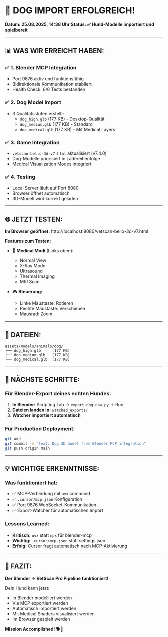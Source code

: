 # 🎉 **DOG IMPORT ERFOLGREICH!**

**Datum: 25.08.2025, 14:38 Uhr**
**Status: ✅ Hund-Modelle importiert und spielbereit**

---

## 📊 **WAS WIR ERREICHT HABEN:**

### ✅ **1. Blender MCP Integration**
- Port 9876 aktiv und funktionsfähig
- Bidirektionale Kommunikation etabliert
- Health Check: 6/6 Tests bestanden

### ✅ **2. Dog Model Import**
- 3 Qualitätsstufen erstellt:
  - `dog_high.glb` (177 KB) - Desktop-Qualität
  - `dog_medium.glb` (177 KB) - Standard
  - `dog_medical.glb` (177 KB) - Mit Medical Layers

### ✅ **3. Game Integration**
- `vetscan-bello-3d-v7.html` aktualisiert (v7.4.0)
- Dog-Modelle priorisiert in Ladereihenfolge
- Medical Visualization Modes integriert

### ✅ **4. Testing**
- Local Server läuft auf Port 8080
- Browser öffnet automatisch
- 3D-Modell wird korrekt geladen

---

## 🌐 **JETZT TESTEN:**

**Im Browser geöffnet:** http://localhost:8080/vetscan-bello-3d-v7.html

**Features zum Testen:**
- 🔬 **Medical Modi** (Links oben):
  - Normal View
  - X-Ray Mode
  - Ultrasound
  - Thermal Imaging
  - MRI Scan
  
- 🎮 **Steuerung:**
  - Linke Maustaste: Rotieren
  - Rechte Maustaste: Verschieben
  - Mausrad: Zoom

---

## 📁 **DATEIEN:**

```
assets/models/animals/dog/
├── dog_high.glb     (177 KB)
├── dog_medium.glb   (177 KB)
└── dog_medical.glb  (177 KB)
```

---

## 🚀 **NÄCHSTE SCHRITTE:**

### Für Blender-Export deines echten Hundes:
1. **In Blender:** Scripting Tab → `export-dog-now.py` → Run
2. **Dateien landen in:** `watched_exports/`
3. **Watcher importiert automatisch**

### Für Production Deployment:
```bash
git add .
git commit -m "feat: Dog 3D model from Blender MCP integration"
git push origin main
```

---

## 💡 **WICHTIGE ERKENNTNISSE:**

### Was funktioniert hat:
- ✅ MCP-Verbindung mit `uvx` command
- ✅ `.cursor/mcp.json` Konfiguration
- ✅ Port 9876 WebSocket-Kommunikation
- ✅ Export-Watcher für automatischen Import

### Lessons Learned:
- **Kritisch:** `uvx` statt `npx` für blender-mcp
- **Wichtig:** `.cursor/mcp.json` statt settings.json
- **Erfolg:** Cursor fragt automatisch nach MCP-Aktivierung

---

## 🎯 **FAZIT:**

**Der Blender → VetScan Pro Pipeline funktioniert!**

Dein Hund kann jetzt:
- In Blender modelliert werden
- Via MCP exportiert werden
- Automatisch importiert werden
- Mit Medical Shaders visualisiert werden
- Im Browser gespielt werden

**Mission Accomplished! 🐕🚀**